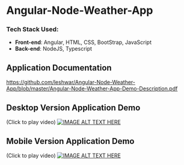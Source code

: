 # Angular-Node-Weather-App

### Tech Stack Used:
* __Front-end__: Angular, HTML, CSS, BootStrap, JavaScript
* __Back-end__: NodeJS, Typescript

## Application Documentation
https://github.com/leshwar/Angular-Node-Weather-App/blob/master/Angular-Node-Weather-App-Demo-Description.pdf

## Desktop Version Application Demo
(Click to play video)
[![IMAGE ALT TEXT HERE](http://img.youtube.com/vi/FVUoo_WO_Ho/maxresdefault.jpg)](http://www.youtube.com/watch?v=FVUoo_WO_Ho)

## Mobile Version Application Demo
(Click to play video)
[![IMAGE ALT TEXT HERE](http://img.youtube.com/vi/1LnX7_5y-ds/maxresdefault.jpg)](http://www.youtube.com/watch?v=1LnX7_5y-ds&t=2s)
